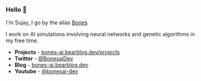 ### Hello 👋

I'm Sujay, I go by the alias [Bones](https://twitter.com/BonesaiDev)

I work on AI simulations involving neural networks and genetic algorithms in my free time.

- **Projects** - [bones-ai.bearblog.dev/projects](https://bones-ai.bearblog.dev/projects/)
- **Twitter** - [@BonesaiDev](https://twitter.com/BonesaiDev)
- **Blog** - [bones-ai.bearblog.dev](https://bones-ai.bearblog.dev/)
- **Youtube** - [@bonesai-dev](https://www.youtube.com/@bonesai-dev)
